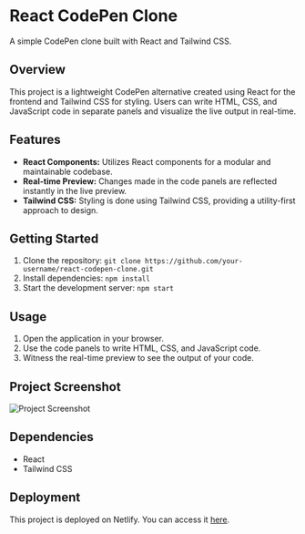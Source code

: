# **React CodePen Clone**

A simple CodePen clone built with React and Tailwind CSS.

## **Overview**

This project is a lightweight CodePen alternative created using React for the frontend and Tailwind CSS for styling. Users can write HTML, CSS, and JavaScript code in separate panels and visualize the live output in real-time.

## **Features**

- **React Components:** Utilizes React components for a modular and maintainable codebase.
- **Real-time Preview:** Changes made in the code panels are reflected instantly in the live preview.
- **Tailwind CSS:** Styling is done using Tailwind CSS, providing a utility-first approach to design.

## **Getting Started**

1. Clone the repository: `git clone https://github.com/your-username/react-codepen-clone.git`
2. Install dependencies: `npm install`
3. Start the development server: `npm start`

## **Usage**

1. Open the application in your browser.
2. Use the code panels to write HTML, CSS, and JavaScript code.
3. Witness the real-time preview to see the output of your code.

## **Project Screenshot**

![Project Screenshot](url-to-your-project-screenshot.jpg)

## **Dependencies**

- React
- Tailwind CSS

## **Deployment**

This project is deployed on Netlify. You can access it [here](https://shravancodepencloneproject.netlify.app/).


